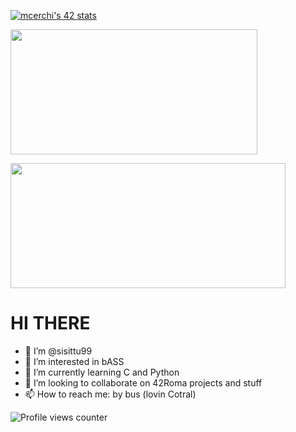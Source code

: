 [![mcerchi's 42 stats](https://badge42.vercel.app/api/v2/cl2rgldpg003009ml52tile1w/stats?cursusId=21&coalitionId=124)](https://github.com/JaeSeoKim/badge42)

<a href="https://github.com/sisittu99"><img src="https://awesome-github-stats.azurewebsites.net/user-stats/sisittu99?cardType=level&theme=tokyonight" width="395" height="200"></a> 

<a href="https://github.com/sisittu99?tab=repositories"><img src="https://github-readme-stats.vercel.app/api/top-langs/?username=sisittu99&layout=compact&theme=tokyonight" width="440" height="200"></a>

# HI THERE
- 👋 I’m @sisittu99
- 👀 I’m interested in bASS
- 🌱 I’m currently learning C and Python
- 💞️ I’m looking to collaborate on 42Roma projects and stuff
- 📫 How to reach me: by bus (lovin Cotral)

![Profile views counter](https://komarev.com/ghpvc/?username=sisittu99&&style=flat-square)
<!---
sisittu99/sisittu99 is a ✨ special ✨ repository because its `README.md` (this file) appears on your GitHub profile.
You can click the Preview link to take a look at your changes.
--->
